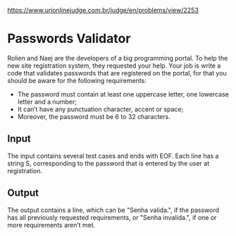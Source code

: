 https://www.urionlinejudge.com.br/judge/en/problems/view/2253

# Passwords Validator

Rolien and Naej are the developers of a big programming portal. To help the
new site registration system, they requested your help. Your job is write a
code that validates passwords that are registered on the portal, for that you
should be aware for the following requirements:

- The password must contain at least one uppercase letter, one lowercase
  letter and a number;
- It can’t have any punctuation character, accent or space;
- Moreover, the password must be 6 to 32 characters.

## Input

The input contains several test cases and ends with EOF. Each line has a
string S, corresponding to the password that is entered by the user at
registration.

## Output

The output contains a line, which can be "Senha valida.", if the password has
all previously requested requirements, or "Senha invalida.", if one or more
requirements aren’t met.
